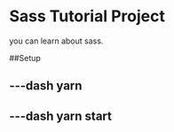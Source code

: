 # Sass Tutorial Project

you can learn about sass.

##Setup

---dash
  yarn
---

---dash
  yarn start
---
